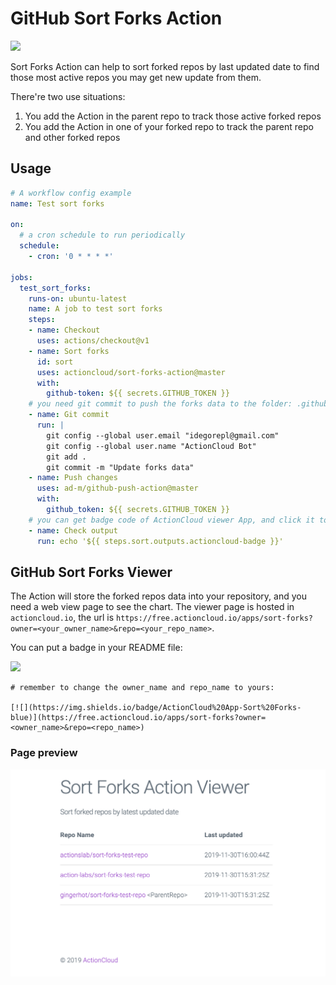 # GitHub Sort Forks Action

![](https://github.com/actioncloud/sort-forks-action/workflows/Test%20sort%20forks/badge.svg)

Sort Forks Action can help to sort forked repos by last updated date to find those most active repos you may get new update from them.

There're two use situations:

1. You add the Action in the parent repo to track those active forked repos
2. You add the Action in one of your forked repo to track the parent repo and other forked repos

## Usage

```yaml
# A workflow config example
name: Test sort forks

on:
  # a cron schedule to run periodically
  schedule:
    - cron: '0 * * * *'

jobs:
  test_sort_forks:
    runs-on: ubuntu-latest
    name: A job to test sort forks
    steps:
    - name: Checkout
      uses: actions/checkout@v1
    - name: Sort forks
      id: sort
      uses: actioncloud/sort-forks-action@master
      with:
        github-token: ${{ secrets.GITHUB_TOKEN }}
    # you need git commit to push the forks data to the folder: .github/actioncloud
    - name: Git commit
      run: |
        git config --global user.email "idegorepl@gmail.com"
        git config --global user.name "ActionCloud Bot"
        git add .
        git commit -m "Update forks data"
    - name: Push changes
      uses: ad-m/github-push-action@master
      with:
        github_token: ${{ secrets.GITHUB_TOKEN }}
    # you can get badge code of ActionCloud viewer App, and click it to view your data
    - name: Check output
      run: echo '${{ steps.sort.outputs.actioncloud-badge }}'
```

## GitHub Sort Forks Viewer

The Action will store the forked repos data into your repository, and you need a web view page to see the chart. The viewer page is hosted in `actioncloud.io`, the url is `https://free.actioncloud.io/apps/sort-forks?owner=<your_owner_name>&repo=<your_repo_name>`.

You can put a badge in your README file:

[![](https://img.shields.io/badge/ActionCloud%20App-Sort%20Forks-blue)](https://free.actioncloud.io/apps/sort-forks?owner=actioncloud&repo=sort-forks-action)

```pre
# remember to change the owner_name and repo_name to yours:

[![](https://img.shields.io/badge/ActionCloud%20App-Sort%20Forks-blue)](https://free.actioncloud.io/apps/sort-forks?owner=<owner_name>&repo=<repo_name>)
```

### Page preview

![github sort forks preview](https://raw.githubusercontent.com/actioncloud/actioncloud.github.io/master/apps/sort-forks/images/sortForksPreview.png)
